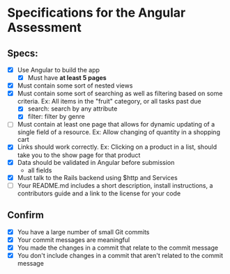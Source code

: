 # Specifications for the Angular Assessment

## Specs:
- [x] Use Angular to build the app
    - [x] Must have **at least 5 pages**
- [x] Must contain some sort of nested views
- [x] Must contain some sort of searching as well as filtering based on some criteria. Ex: All items in the "fruit" category, or all tasks past due
    - [x] search: search by any attribute
    - [x] filter: filter by genre
- [ ] Must contain at least one page that allows for dynamic updating of a single field of a resource. Ex: Allow changing of quantity in a shopping cart
- [x] Links should work correctly. Ex: Clicking on a product in a list, should take you to the show page for that product
- [x] Data should be validated in Angular before submission
    - all fields
- [x] Must talk to the Rails backend using $http and Services
- [ ] Your README.md includes a short description, install instructions, a contributors guide and a link to the license for your code

## Confirm
- [x] You have a large number of small Git commits
- [x] Your commit messages are meaningful
- [x] You made the changes in a commit that relate to the commit message
- [x] You don't include changes in a commit that aren't related to the commit message
